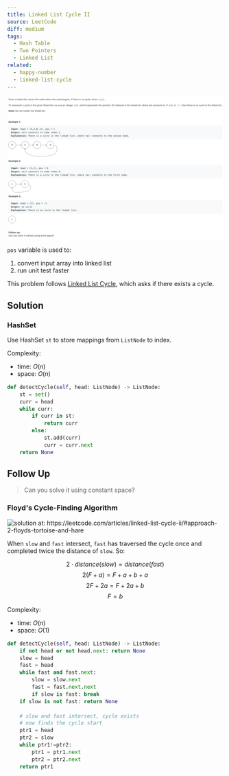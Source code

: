 ```yaml
---
title: Linked List Cycle II
source: LeetCode
diff: medium
tags:
  - Hash Table
  - Two Pointers
  - Linked List
related:
  - happy-number
  - linked-list-cycle
---
```


<img class="medium-zoom" src="/algo/linked-list-cycle-ii.png" alt="https://leetcode.com/problems/linked-list-cycle-ii">

`pos` variable is used to:

1. convert input array into linked list
2. run unit test faster

This problem follows [Linked List Cycle](linked_list_cycle), which asks if there exists a cycle.

## Solution

### HashSet

Use HashSet `st` to store mappings from `ListNode` to index.

Complexity:

- time: $O(n)$
- space: $O(n)$

```py
def detectCycle(self, head: ListNode) -> ListNode:
    st = set()
    curr = head
    while curr:
        if curr in st:
            return curr
        else:
            st.add(curr)
            curr = curr.next
    return None
```

## Follow Up

> Can you solve it using constant space?

### Floyd's Cycle-Finding Algorithm

<img class="medium-zoom" src="linked-list-cycle-ii-floyd.png" alt="solution at: https://leetcode.com/articles/linked-list-cycle-ii/#approach-2-floyds-tortoise-and-hare">

When `slow` and `fast` intersect, `fast` has traversed the cycle once and completed twice the distance of `slow`. So:

$$2⋅distance(slow) = distance(fast)$$
$$2(F+a) = F+a+b+a$$
$$2F+2a = F+2a+b$$
$$F = b$$

Complexity:

- time: $O(n)$
- space: $O(1)$

```py
def detectCycle(self, head: ListNode) -> ListNode:
    if not head or not head.next: return None
    slow = head
    fast = head
    while fast and fast.next:
        slow = slow.next
        fast = fast.next.next
        if slow is fast: break
    if slow is not fast: return None

    # slow and fast intersect, cycle exists
    # now finds the cycle start
    ptr1 = head
    ptr2 = slow
    while ptr1!=ptr2:
        ptr1 = ptr1.next
        ptr2 = ptr2.next
    return ptr1
```
